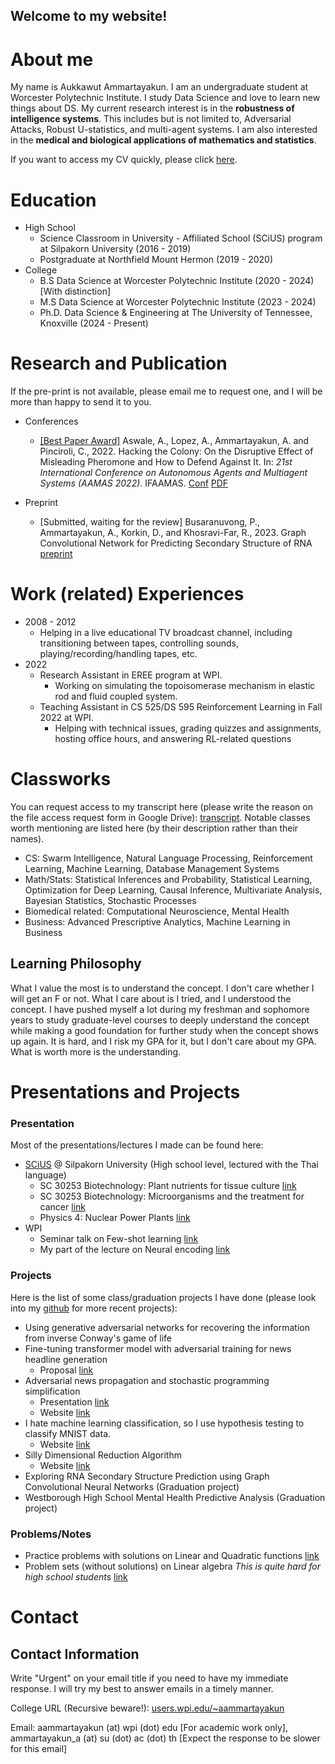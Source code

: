 ## Welcome to my website!

# About me

My name is Aukkawut Ammartayakun. I am an undergraduate student at Worcester Polytechnic Institute. I study Data Science and love to learn new things about DS. My current research interest is in the **robustness of intelligence systems**. This includes but is not limited to, Adversarial Attacks, Robust U-statistics, and multi-agent systems. I am also interested in the **medical and biological applications of mathematics and statistics**.

If you want to access my CV quickly, please click [here](./Aukkawut_CV.pdf).

# Education

* High School
  * Science Classroom in University - Affiliated School (SCiUS) program at Silpakorn University (2016 - 2019)
  * Postgraduate at Northfield Mount Hermon (2019 - 2020)
* College
  * B.S Data Science at Worcester Polytechnic Institute (2020 - 2024) [With distinction]
  * M.S Data Science at Worcester Polytechnic Institute (2023 - 2024)
  * Ph.D. Data Science & Engineering at The University of Tennessee, Knoxville (2024 - Present)

# Research and Publication

If the pre-print is not available, please email me to request one, and I will be more than happy to send it to you.

* Conferences
  * [[Best Paper Award]](https://aamas2022-conference.auckland.ac.nz/awards/best-paper-and-demonstration/) Aswale, A., Lopez, A., Ammartayakun, A. and Pinciroli, C., 2022. Hacking the Colony: On the Disruptive Effect of Misleading Pheromone and How to Defend Against It. In: *21st International Conference on Autonomous Agents and Multiagent Systems (AAMAS 2022)*. IFAAMAS. [Conf](https://aamas2022-conference.auckland.ac.nz/accepted/papers/) [PDF](https://arxiv.org/abs/2202.01808)
 
* Preprint
  * [Submitted, waiting for the review] Busaranuvong, P., Ammartayakun, A., Korkin, D., and Khosravi-Far, R., 2023. Graph Convolutional Network for Predicting Secondary Structure of RNA [preprint](https://doi.org/10.21203/rs.3.rs-3798842/v1)
 

# Work (related) Experiences
* 2008 - 2012
  * Helping in a live educational TV broadcast channel, including transitioning between tapes, controlling sounds, playing/recording/handling tapes, etc.
* 2022
  * Research Assistant in EREE program at WPI. 
    * Working on simulating the topoisomerase mechanism in elastic rod and fluid coupled system.
  * Teaching Assistant in CS 525/DS 595 Reinforcement Learning in Fall 2022 at WPI.
    * Helping with technical issues, grading quizzes and assignments, hosting office hours, and answering RL-related questions

# Classworks

You can request access to my transcript here (please write the reason on the file access request form in Google Drive): [transcript](https://drive.google.com/file/d/1QFtNj0P_saYPMKOpirSKF-Y73Utt-lak/view?usp=sharing). Notable classes worth mentioning are listed here (by their description rather than their names).

  *  CS: Swarm Intelligence, Natural Language Processing, Reinforcement Learning, Machine Learning, Database Management Systems
  *  Math/Stats: Statistical Inferences and Probability, Statistical Learning, Optimization for Deep Learning, Causal Inference, Multivariate Analysis, Bayesian Statistics, Stochastic Processes
  *  Biomedical related: Computational Neuroscience, Mental Health
  *  Business: Advanced Prescriptive Analytics, Machine Learning in Business

## Learning Philosophy

What I value the most is to understand the concept. I don't care whether I will get an F or not. What I care about is I tried, and I understood the concept. I have pushed myself a lot during my freshman and sophomore years to study graduate-level courses to deeply understand the concept while making a good foundation for further study when the concept shows up again. It is hard, and I risk my GPA for it, but I don't care about my GPA. What is worth more is the understanding.

# Presentations and Projects

### Presentation

Most of the presentations/lectures I made can be found here:

* [SCiUS](http://scius.sc.su.ac.th/) @ Silpakorn University (High school level, lectured with the Thai language)
  * SC 30253 Biotechnology: Plant nutrients for tissue culture [link](/collections/presentation/biotech_essential_nutrients.pdf)
  * SC 30253 Biotechnology: Microorganisms and the treatment for cancer [link](/collections/presentation/Medical_Biotech%20(2).pdf)
  * Physics 4: Nuclear Power Plants [link](/collections/presentation/L14NuclearPP_lq.pdf)
* WPI
  * Seminar talk on Few-shot learning [link](/collections/presentation/ds595_optimization.pdf)
  * My part of the lecture on Neural encoding [link](/collections/presentation/Neural_encoding_2ndHalf.pdf)

### Projects

Here is the list of some class/graduation projects I have done (please look into my [github](https://github.com/aukkawut/) for more recent projects):
  * Using generative adversarial networks for recovering the information from inverse Conway's game of life
  * Fine-tuning transformer model with adversarial training for news headline generation
    * Proposal [link](/collections/presentation/ds595_proposal.pdf)
  * Adversarial news propagation and stochastic programming simplification
    * Presentation [link](/collections/presentation/oie559_final.pdf)
    * Website [link](https://aukkawut.github.io/AdversarialInformationCascade)
  * I hate machine learning classification, so I use hypothesis testing to classify MNIST data.
    * Website [link](https://aukkawut.github.io/IHateMLClassification)
  * Silly Dimensional Reduction Algorithm
    * Website [link](https://aukkawut.info/Mom-We-have-Autoencoder-at-home)
  * Exploring RNA Secondary Structure Prediction using Graph Convolutional Neural Networks (Graduation project)
  * Westborough High School Mental Health Predictive Analysis (Graduation project)
  
### Problems/Notes

* Practice problems with solutions on Linear and Quadratic functions [link](/collections/GenMath2022/practice_problems/Quadratic.pdf)
* Problem sets (without solutions) on Linear algebra *This is quite hard for high school students* [link](/collections/GenMath2022/practice_problems/LA1_Psets.pdf)


# Contact

## Contact Information

Write "Urgent" on your email title if you need to have my immediate response. I will try my best to answer emails in a timely manner.
 
College URL (Recursive beware!): [users.wpi.edu/~aammartayakun](https://users.wpi.edu/~aammartayakun)

Email: aammartayakun (at) wpi (dot) edu [For academic work only], ammartayakun_a (at) su (dot) ac (dot) th [Expect the response to be slower for this email]
